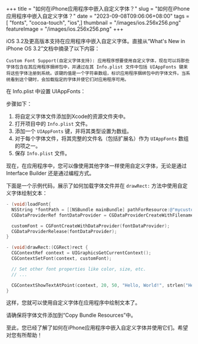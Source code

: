 +++
title = "如何在iPhone应用程序中嵌入自定义字体？"
slug = "如何在iPhone应用程序中嵌入自定义字体？"
date = "2023-09-08T09:06:06+08:00"
tags = [ "fonts", "cocoa-touch", "ios",]
thumbnail = "/images/ios.256x256.png"
featureImage = "/images/ios.256x256.png"
+++


iOS 3.2及更高版本支持在应用程序中嵌入自定义字体。直接从“What's New in iPhone OS 3.2”文档中摘录了以下内容：

`Custom Font Support(自定义字体支持): 应用程序想要使用自定义字体，现在可以将那些字体包含在其应用程序捆绑包中，并通过在其 Info.plist 文件中包括 UIAppFonts 键来将这些字体注册到系统。该键的值是一个字符串数组，标识应用程序捆绑包中的字体文件。当系统看到这个键时，会加载指定的字体并使它们对应用程序可用。`

在 Info.plist 中设置 UIAppFonts：

步骤如下：

1. 将自定义字体文件添加到Xcode的资源文件夹中。
2. 打开项目中的 `Info.plist` 文件。
3. 添加一个 `UIAppFonts` 键，并将其类型设置为数组。
4. 对于每个字体文件，将其完整的文件名（包括扩展名）作为 `UIAppFonts` 数组的项之一。
5. 保存 `Info.plist` 文件。

现在，在应用程序中，您可以像使用其他字体一样使用自定义字体，无论是通过 Interface Builder 还是通过编程方式。

下面是一个示例代码，展示了如何加载字体文件并在 `drawRect:` 方法中使用自定义字体绘制文本：

```objective-c
- (void)loadFont{
  NSString *fontPath = [[NSBundle mainBundle] pathForResource:@"mycustomfont" ofType:@"ttf"]; 
  CGDataProviderRef fontDataProvider = CGDataProviderCreateWithFilename([fontPath UTF8String]);

  customFont = CGFontCreateWithDataProvider(fontDataProvider);
  CGDataProviderRelease(fontDataProvider); 
}

- (void)drawRect:(CGRect)rect {
  CGContextRef context = UIGraphicsGetCurrentContext();
  CGContextSetFont(context, customFont);

  // Set other font properties like color, size, etc.
  // ...

  CGContextShowTextAtPoint(context, 20, 50, "Hello, World!", strlen("Hello, World!"));
}
```

这样，您就可以使用自定义字体在应用程序中绘制文本了。

请确保将字体文件添加到“Copy Bundle Resources”中。

至此，您已经了解了如何在iPhone应用程序中嵌入自定义字体并使用它们。希望对您有所帮助！


